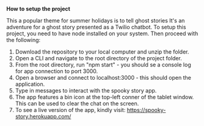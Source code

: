 **How to setup the project**

This a popular theme for summer holidays is to tell ghost stories
It's an adventure for a ghost story presented as a Twilio chatbot.
To setup this project, you need to have node installed on your system. Then proceed with the following:

1. Download the repository to your local computer and unzip the folder.
2. Open a CLI and navigate to the root directory of the project folder.
3. From the root directory, run "npm start" - you should se a console log for app connection to port 3000.
4. Open a browser and connect to localhost:3000 - this should open the application.
5. Type in messages to interact with the spooky story app.
6. The app features a bin icon at the top-left conner of the tablet window. This can be used to clear the chat on the screen. 
6. To see a live version of the app, kindly visit: https://spooky-story.herokuapp.com/
